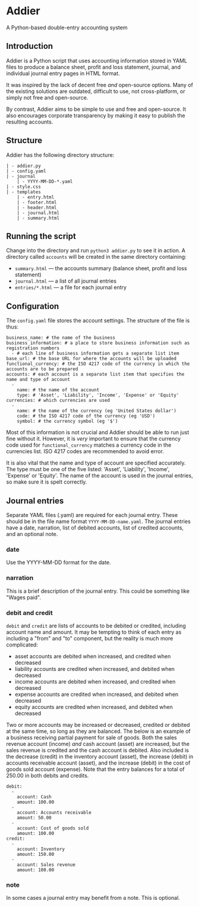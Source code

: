 # Addier

A Python-based double-entry accounting system

## Introduction

Addier is a Python script that uses accounting information stored in YAML files to produce a balance sheet, profit and loss statement, journal, and individual journal entry pages in HTML format.

It was inspired by the lack of decent free _and_ open-source options. Many of the existing solutions are outdated, difficult to use, not cross-platform, or simply not free and open-source.

By contrast, Addier aims to be simple to use and free and open-source. It also encourages corporate transparency by making it easy to publish the resulting accounts.

## Structure

Addier has the following directory structure:

```
| - addier.py
| - config.yaml
| - journal
    | - YYYY-MM-DD-*.yaml
| - style.css
| - templates
    | - entry.html
    | - footer.html
    | - header.html
    | - journal.html
    | - summary.html
```

## Running the script

Change into the directory and run `python3 addier.py` to see it in action. A directory called `accounts` will be created in the same directory containing:

- `summary.html` — the accounts summary (balance sheet, profit and loss statement)
- `journal.html` — a list of all journal entries
- `entries/*.html` — a file for each journal entry

## Configuration

The `config.yaml` file stores the account settings. The structure of the file is thus:

```
business_name: # the name of the business
business_information: # a place to store business information such as registration numbers
  - # each line of business information gets a separate list item
base_url: # the base URL for where the accounts will be uploaded
functional_currency: # the ISO 4217 code of the currency in which the accounts are to be prepared
accounts: # each account is a separate list item that specifies the name and type of account
  -
    name: # the name of the account
    type: # 'Asset', 'Liability', 'Income', 'Expense' or 'Equity'
currencies: # which currencies are used
  -
    name: # the name of the currency (eg 'United States dollar')
    code: # the ISO 4217 code of the currency (eg 'USD')
    symbol: # the currency symbol (eg '$')
```

Most of this information is not crucial and Addier should be able to run just fine without it. However, it is _very_ important to ensure that the currency code used for `functional_currency` matches a currency code in the currencies list. ISO 4217 codes are recommended to avoid error.

It is also vital that the name and type of account are specified accurately. The type must be one of the five listed: 'Asset', 'Liability', 'Income', 'Expense' or 'Equity'. The name of the account is used in the journal entries, so make sure it is spelt correctly.

## Journal entries

Separate YAML files (.yaml) are required for each journal entry. These should be in the file name format `YYYY-MM-DD-name.yaml`. The journal entries have a date, narration, list of debited accounts, list of credited accounts, and an optional note.

### date

Use the YYYY-MM-DD format for the date.

### narration

This is a brief description of the journal entry. This could be something like "Wages paid".

### debit and credit

`debit` and `credit` are lists of accounts to be debited or credited, including account name and amount. It may be tempting to think of each entry as including a "from" and "to" component, but the reality is much more complicated:

- asset accounts are debited when increased, and credited when decreased
- liability accounts are credited when increased, and debited when decreased
- income accounts are debited when increased, and credited when decreased
- expense accounts are credited when increased, and debited when decreased
- equity accounts are credited when increased, and debited when decreased

Two or more accounts may be increased or decreased, credited or debited at the same time, so long as they are balanced. The below is an example of a business receiving partial payment for sale of goods. Both the sales revenue account (income) _and_ cash account (asset) are increased, but the sales revenue is credited and the cash account is debited. Also included is the decrease (credit) in the inventory account (asset), the increase (debit) in accounts receivable account (asset), and the increase (debit) in the cost of goods sold account (expense). Note that the entry balances for a total of 250.00 in both debits and credits.

```
debit:
  -
    account: Cash
    amount: 100.00
  -
    account: Accounts receivable
    amount: 50.00
  -
    account: Cost of goods sold
    amount: 100.00
credit:
  -
    account: Inventory
    amount: 150.00
  -
    account: Sales revenue
    amount: 100.00
```

### note

In some cases a journal entry may benefit from a note. This is optional.
